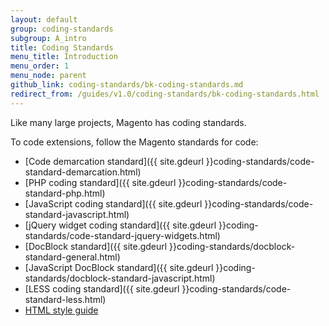 ```yaml
---
layout: default
group: coding-standards
subgroup: A_intro
title: Coding Standards
menu_title: Introduction
menu_order: 1
menu_node: parent
github_link: coding-standards/bk-coding-standards.md
redirect_from: /guides/v1.0/coding-standards/bk-coding-standards.html
---
```

<!-- This topic is referred to from Magento 2 code! Don't change the URL without informing engineering! -->
<!-- Referring file: contributing.md owned by core -->


Like many large projects, Magento has coding standards.

To code extensions, follow the Magento standards for code:


- [Code demarcation standard]({{ site.gdeurl }}coding-standards/code-standard-demarcation.html)
- [PHP coding standard]({{ site.gdeurl }}coding-standards/code-standard-php.html)
- [JavaScript coding standard]({{ site.gdeurl }}coding-standards/code-standard-javascript.html)
- [jQuery widget coding standard]({{ site.gdeurl }}coding-standards/code-standard-jquery-widgets.html)
- [DocBlock standard]({{ site.gdeurl }}coding-standards/docblock-standard-general.html)
- [JavaScript DocBlock standard]({{ site.gdeurl }}coding-standards/docblock-standard-javascript.html)
- [LESS coding standard]({{ site.gdeurl }}coding-standards/code-standard-less.html)
- [HTML style guide]({{site.gdeurl}}coding-standards/code-standard-html.html)



